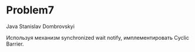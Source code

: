 # Problem7
Java
Stanislav Dombrovskyi 

Используя механизм synchronized wait notify, имплементировать Cyclic Barrier.